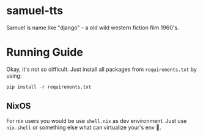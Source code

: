 # samuel-tts

Samuel is name like "django" - a old wild western fiction film 1960's.

# Running Guide

Okay, it's not so difficult. Just install all packages from
`requirements.txt` by using:
```python
pip install -r requirements.txt
```

## NixOS

For nix users you would be use `shell.nix` as dev environment.
Just use `nix-shell` or something else what can virtualize your's env :woozy_face:.
